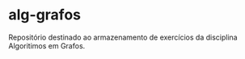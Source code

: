 # alg-grafos
Repositório destinado ao armazenamento de exercícios da disciplina Algoritimos em Grafos.
